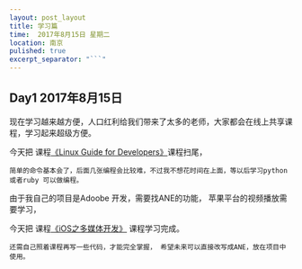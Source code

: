 ```yaml
---
layout: post_layout
title: 学习篇
time:  2017年8月15日 星期二
location: 南京
pulished: true
excerpt_separator: "```"
---
```


## Day1 2017年8月15日

现在学习越来越方便，人口红利给我们带来了太多的老师，大家都会在线上共享课程，学习起来超级方便。

今天把 课程[《Linux Guide for Developers》](http://www.imooc.com/learn/181)课程扫尾，

	简单的命令基本会了，后面几张编程会比较难，不过我不想花时间在上面，等以后学习python 或者ruby 可以做编程。

由于我自己的项目是Adoobe 开发，需要找ANE的功能， 苹果平台的视频播放需要学习，

今天把 课程[《iOS之多媒体开发》](http://www.imooc.com/learn/840) 课程学习完成。

	还需自己照着课程再写一些代码，才能完全掌握， 希望未来可以直接改写成ANE，放在项目中使用。




